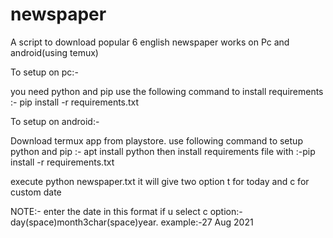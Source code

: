 # newspaper
A script to download popular 6 english newspaper works on Pc and android(using temux)

To setup on pc:-

you need python and pip
use the following command to install requirements :-  pip install -r requirements.txt

To setup on android:-

Download termux app from playstore.
use following command to setup python and pip :- apt install python
then install requirements file with :-pip install -r requirements.txt

execute python newspaper.txt
it will give two option t for today and c for custom date 


NOTE:- enter the date in this format if u select c option:- day(space)month3char(space)year.
example:-27 Aug 2021
